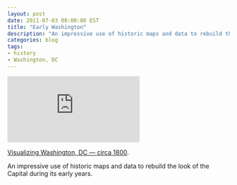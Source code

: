 ```yaml
---
layout: post
date: 2011-07-03 08:00:00 EST
title: "Early Washington"
description: "An impressive use of historic maps and data to rebuild the look of the Capital during its early years."
categories: blog
tags:
- history
- Washington, DC
---
```


<div class="embed">
<iframe title="Early Washington DC" src="http://www.youtube.com/embed/eKY45I9Bsho?rel=0" frameborder="0">Early DC.</iframe>
</div>

[Visualizing Washington, DC — circa 1800](http://www.maproomblog.com/2011/06/visualizing_early_washington.php).

An impressive use of historic maps and data to rebuild the look of the Capital during its early years.
